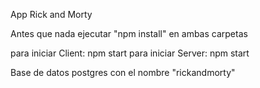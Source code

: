 App Rick and Morty

Antes que nada ejecutar "npm install" en ambas carpetas

para iniciar Client: npm start
para iniciar Server: npm start

Base de datos postgres con el nombre "rickandmorty"

